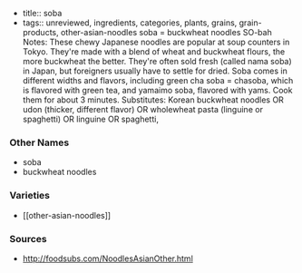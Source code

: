 - title:: soba
- tags:: unreviewed, ingredients, categories, plants, grains, grain-products, other-asian-noodles
soba = buckwheat noodles SO-bah Notes: These chewy Japanese noodles are popular at soup counters in Tokyo. They're made with a blend of wheat and buckwheat flours, the more buckwheat the better. They're often sold fresh (called nama soba) in Japan, but foreigners usually have to settle for dried. Soba comes in different widths and flavors, including green cha soba = chasoba, which is flavored with green tea, and yamaimo soba, flavored with yams. Cook them for about 3 minutes. Substitutes: Korean buckwheat noodles OR udon (thicker, different flavor) OR wholewheat pasta (linguine or spaghetti) OR linguine OR spaghetti,

### Other Names

* soba
* buckwheat noodles

### Varieties

* [[other-asian-noodles]]

### Sources
* http://foodsubs.com/NoodlesAsianOther.html
